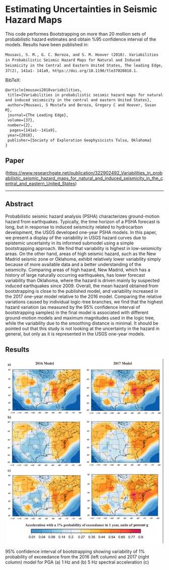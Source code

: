 # Estimating Uncertainties in Seismic Hazard Maps

This code performes Bootstrapping on more than 20 mollion sets of probabilistic hazard estimates and obtain %95 confidence interval of the models. Results have been published in:

`Mousavi, S. M., G. C. Beroza, and S. M. Hoover (2018). Variabilities in Probabilistic Seismic Hazard Maps
for Natural and Induced Seismicity in the Central and Eastern United States, The leading Edge, 37(2), 141a1-
141a9, https://doi.org/10.1190/tle37020810.1.`

BibTeX:

    @article{mousavi2018variabilities,
     title={Variabilities in probabilistic seismic hazard maps for natural and induced seismicity in the central and eastern United States},
     author={Mousavi, S Mostafa and Beroza, Gregory C and Hoover, Susan M},
     journal={The Leading Edge},
     volume={37},
     number={2},
      pages={141a1--141a9},
     year={2018},
     publisher={Society of Exploration Geophysicists Tulsa, Oklahoma}
    }

## Paper
(https://www.researchgate.net/publication/322902492_Variabilities_in_probabilistic_seismic_hazard_maps_for_natural_and_induced_seismicity_in_the_central_and_eastern_United_States)

-----------------------------------------------------------------------------------------------------------------------

## Abstract
Probabilistic seismic hazard analysis (PSHA) characterizes ground-motion hazard from earthquakes. Typically, the time horizon of a PSHA forecast is long, but in response to induced seismicity related to hydrocarbon development, the USGS developed one-year PSHA models. In this paper, we present a display of the variability in USGS hazard curves due to epistemic uncertainty in its informed submodel using a simple bootstrapping approach. We find that variability is highest in low-seismicity areas. On the other hand, areas of high seismic hazard, such as the New Madrid seismic zone or Oklahoma, exhibit relatively lower variability simply because of more available data and a better understanding of the seismicity. Comparing areas of high hazard, New Madrid, which has a history of large naturally occurring earthquakes, has lower forecast variability than Oklahoma, where the hazard is driven mainly by suspected induced earthquakes since 2009. Overall, the mean hazard obtained from bootstrapping is close to the published model, and variability increased in the 2017 one-year model relative to the 2016 model. Comparing the relative variations caused by individual logic-tree branches, we find that the highest hazard variation (as measured by the 95% confidence interval of bootstrapping samples) in the final model is associated with different ground-motion models and maximum magnitudes used in the logic tree, while the variability due to the smoothing distance is minimal. It should be pointed out that this study is not looking at the uncertainty in the hazard in general, but only as it is represented in the USGS one-year models.

## Results
![confidence interval of bootstrapping](F1.png)

95% confidence interval of bootstrapping showing variability of 1% probability of exceedance from the 2016 (left column) and 2017 (right column) model for PGA (a) 1 Hz and (b) 5 Hz spectral acceleration (c)
 

